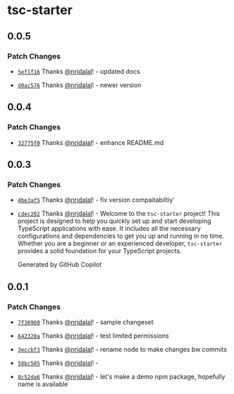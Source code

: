 # tsc-starter

## 0.0.5

### Patch Changes

- [`5ef1f16`](https://github.com/nrjdalal/tsc-starter/commit/5ef1f167bc1beac53985c48e897bfcc7638d7377) Thanks [@nrjdalal](https://github.com/nrjdalal)! - updated docs

- [`d0ac576`](https://github.com/nrjdalal/tsc-starter/commit/d0ac576451632b7478bf80e9b444ad856ac1325d) Thanks [@nrjdalal](https://github.com/nrjdalal)! - newer version

## 0.0.4

### Patch Changes

- [`32775f0`](https://github.com/nrjdalal/tsc-starter/commit/32775f0711a1e4b39ffbfb21e6859d7d03f49f6c) Thanks [@nrjdalal](https://github.com/nrjdalal)! - enhance README.md

## 0.0.3

### Patch Changes

- [`4be3af5`](https://github.com/nrjdalal/tsc-starter/commit/4be3af5fe82249d51c2789c8b6ded48ffde53891) Thanks [@nrjdalal](https://github.com/nrjdalal)! - fix version compaitabiltiy'

- [`cdec202`](https://github.com/nrjdalal/tsc-starter/commit/cdec202ea13fb1178844ca9e1aa9f292b6f7b15f) Thanks [@nrjdalal](https://github.com/nrjdalal)! - Welcome to the `tsc-starter` project! This project is designed to help you quickly set up and start developing TypeScript applications with ease. It includes all the necessary configurations and dependencies to get you up and running in no time. Whether you are a beginner or an experienced developer, `tsc-starter` provides a solid foundation for your TypeScript projects.

  Generated by GitHub Copilot

## 0.0.1

### Patch Changes

- [`7f36960`](https://github.com/nrjdalal/tsc-starter/commit/7f36960e77382d9f147ef0998fe1bf083573cd9a) Thanks [@nrjdalal](https://github.com/nrjdalal)! - sample changeset

- [`642320a`](https://github.com/nrjdalal/tsc-starter/commit/642320a1d015eaf8666aa54925ac7e04d0d31cbb) Thanks [@nrjdalal](https://github.com/nrjdalal)! - test limited permissions

- [`3eccbf3`](https://github.com/nrjdalal/tsc-starter/commit/3eccbf310eeec1ad064f585517b855a0d8b35073) Thanks [@nrjdalal](https://github.com/nrjdalal)! - rename node to make changes bw commits

- [`58bc505`](https://github.com/nrjdalal/tsc-starter/commit/58bc505451ce1a19d8258a8042835b523829979f) Thanks [@nrjdalal](https://github.com/nrjdalal)! -

- [`8c52da6`](https://github.com/nrjdalal/tsc-starter/commit/8c52da603310fccd83f64509af041d7d70646cb2) Thanks [@nrjdalal](https://github.com/nrjdalal)! - let's make a demo npm package, hopefully name is available

